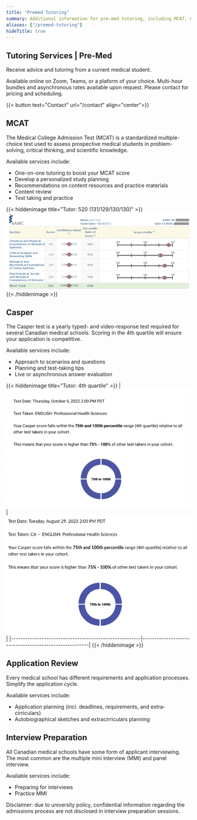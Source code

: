 ```yaml
---
title: "Premed Tutoring"
summary: Additional information for pre-med tutoring, including MCAT, Casper, applications, and interviews.
aliases: ["/premed-tutoring"]
hideTitle: true
---
```


## Tutoring Services | Pre-Med

Receive advice and tutoring from a current medical student.

Available online on Zoom, Teams, or a plaform of your choice. Multi-hour bundles and asynchronous rates available upon request. Please contact for pricing and scheduling.

{{< button text="Contact" url="/contact" align="center">}}

## MCAT
The Medical College Admission Test (MCAT) is a standardized multiple-choice test used to assess prospective medical students in problem-solving, critical thinking, and scientific knowledge.

Available services include:
- One-on-one tutoring to boost your MCAT score
- Develop a personalized study planning
- Recommendations on content resources and practice materials
- Content review
- Test taking and practice

{{< hiddenimage title="Tutor: 520 (131/129/130/130)" >}}
![MCAT score](images/tutoring/mcat-score.png)
{{< /hiddenimage >}}

## Casper
The Casper test is a yearly typed- and video-response test required for several Canadian medical schools. Scoring in the 4th quartile will ensure your application is competitive.

Available services include:
- Approach to scenarios and questions
- Planning and test-taking tips
- Live or asynchronous answer evaluation

{{< hiddenimage title="Tutor: 4th quartile" >}}
| ![2022 Casper score](images/tutoring/casper-2022.png) | ![2023 Casper score](images/tutoring/casper-2023.png) |
|-------------------------------------------------------|-------------------------------------------------------|
{{< /hiddenimage >}}

## Application Review
Every medical school has different requirements and application processes. Simplify the application cycle.

Available services include:
- Application planning (incl. deadlines, requirements, and extra-cirriculars)
- Autobiographical sketches and extracirriculars planning

## Interview Preparation
All Canadian medical schools have some form of applicant interviewing. The most common are the multiple mini interview (MMI) and panel interview.

Available services include:
- Preparing for interviews
- Practice MMI

Disclaimer: due to university policy, confidential information regarding the admissions process are not disclosed in interview preparation sessions.